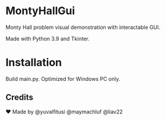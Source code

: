 # MontyHallGui

Monty Hall problem visual demonstration with interactable GUI. 

Made with Python 3.9 and Tkinter.

# Installation
Build main.py.
Optimized for Windows PC only.

## Credits
❤️ Made by
@yuvalfitusi
@maymachluf
@liav22
